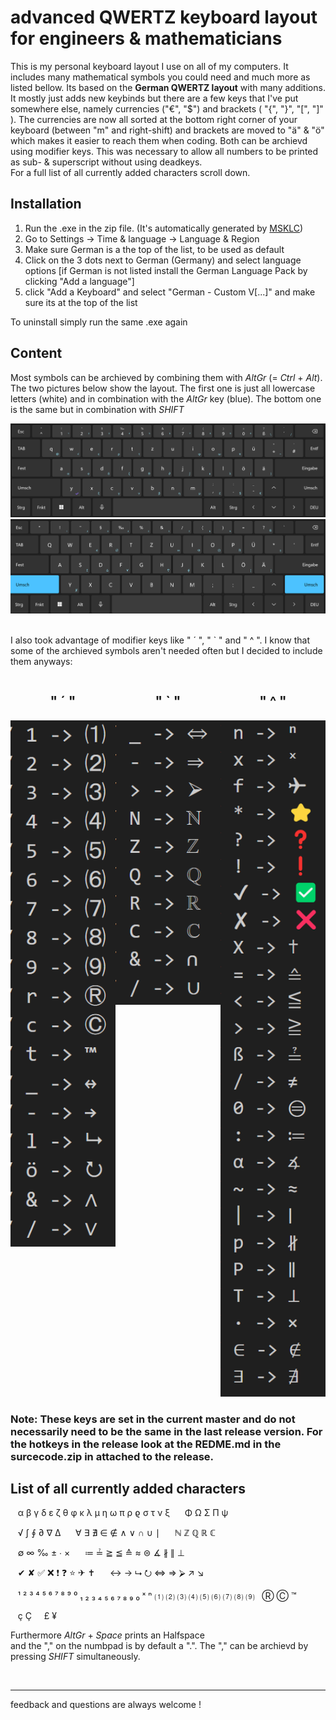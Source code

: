 # advanced QWERTZ keyboard layout for engineers & mathematicians

This is my personal keyboard layout I use on all of my computers. It includes many mathematical symbols you could need and much more as listed bellow. Its based on the **German QWERTZ layout** with many additions. It mostly just adds new keybinds but there are a few keys that I've put somewhere else, namely currencies ("€", "$") and brackets ( "{", "}", "[", "]" ). The currencies are now all sorted at the bottom right corner of your keyboard (between "m" and right-shift) and brackets are moved to "ä" & "ö" which makes it easier to reach them when coding. Both can be archievd using modifier keys. This was necessary to allow all numbers to be printed as sub- & superscript without using deadkeys.<br/>
For a full list of all currently added characters scroll down.

## Installation 
1. Run the .exe in the zip file. (It's automatically generated by [MSKLC](https://www.microsoft.com/en-us/download/details.aspx?id=102134))
2. Go to Settings → Time & language → Language & Region 
3. Make sure German is a the top of the list, to be used as default
4. Click on the 3 dots next to German (Germany)  and select language options [if German is not listed install the German Language Pack by clicking "Add a language"]
5. click "Add a Keyboard" and select "German - Custom V[...]" and make sure its at the top of the list

To uninstall simply run the same .exe again

## Content
Most symbols can be archieved by combining them with _AltGr_ (= _Ctrl_ + _Alt_). The two pictures below show the layout. The first one is just all lowercase letters (white) and in combination with the _AltGr_ key (blue). The bottom one is the same but in combination with _SHIFT_
<div align="center">
  <img src="./media/lowercase_layout.png"/>
</div>

<div align="center">
  <img src="./media/uppercase_layout.png"/>
</div>

<br/>

I also took advantage of modifier keys like " ´ ", " ` " and " ^ ". I know that some of the archieved symbols aren't needed often but I decided to include them anyways:


<div style="display: flex; justify-content: space-around;">
  <div style="text-align: center;">
    <h2>" ´ "</h2>
    <img src="./media/aigu.png" width="200">
  </div>

  <div style="text-align: center;">
    <h2>" ` "</h2>
    <img src="./media/grave.png" width="200">
  </div>

  <div style="text-align: center;">
    <h2>" ^ "</h2>
    <img src="./media/circonflexe.png" width="200">
  </div>
</div>

### Note: These keys are set in the current master and do not necessarily need to be the same in the last release version. For the hotkeys in the release look at the REDME.md in the surcecode.zip in attached to the release.

## List of all currently added characters

&nbsp;&nbsp; α β γ δ ε ζ θ φ κ λ µ η ω π ρ ϱ σ τ ν ξ &nbsp;&nbsp;&nbsp;&nbsp; Φ Ω Σ Π ψ

&nbsp;&nbsp; √ ∫ ∮ ∂ ∇ Δ  &nbsp;&nbsp;&nbsp;&nbsp;   ∀ ∃ ∄ ∈ ∉ ∧ ∨ ∩ ∪ ∣ &nbsp;&nbsp;&nbsp;&nbsp; ℕ ℤ ℚ ℝ ℂ

&nbsp;&nbsp; ∅ ∞ ‰ ± ∙ ×  &nbsp;&nbsp;&nbsp;&nbsp;   ≔ ≟ ≧ ≦ ≙ ≈ ⊜ ∡ ∦ ∥ ⊥

&nbsp;&nbsp; ✔ ✘ ✅ ❌ ❗ ❓ ⭐ ✈ ✝  &nbsp;&nbsp;&nbsp;&nbsp; ↔ → ⮡   ⭮ ⇔ ⇒ ⮚ ↗ ↘

&nbsp;&nbsp; ¹ ² ³ ⁴ ⁵ ⁶ ⁷ ⁸ ⁹ ⁰  ₁ ₂ ₃ ₄ ₅ ₆ ₇ ₈ ₉ ₀ ˣ ⁿ ⑴ ⑵ ⑶ ⑷ ⑸ ⑹ ⑺ ⑻ ⑼  &nbsp; Ⓡ Ⓒ ™

&nbsp;&nbsp; ç Ç  &nbsp;&nbsp;&nbsp; £ ¥

Furthermore _AltGr_ + _Space_ prints an Halfspace <br/>
and the "," on the numbpad is by default a ".". The "," can be archievd by pressing _SHIFT_ simultaneously.


<br/>

---

feedback and questions are always welcome !
